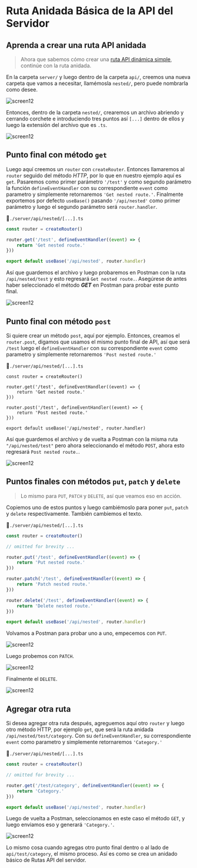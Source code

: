 # Ruta Anidada Básica de la API del Servidor

## Aprenda a crear una ruta API anidada

>Ahora que sabemos cómo crear una [ruta API dinámica simple](./basic-dynamic-server-api-route.html), continúe con la ruta anidada.

En la carpeta `server/` y luego dentro de la carpeta `api/`, creemos una nueva carpeta que vamos a necesitar, llamémosla `nested/`, pero puede nombrarla como desee.

![screen12](./img/screen20.jpg)

Entonces, dentro de la carpeta `nested/`, crearemos un archivo abriendo y cerrando corchete e introduciendo tres puntos así `[...]` dentro de ellos y luego la extensión del archivo que es `.ts`.

![screen12](./img/screen21.jpg)

## Punto final con método `get`

Luego aquí creemos un `router` con `createRouter`. Entonces llamaremos al `router` seguido del método _HTTP_, por lo que en nuestro ejemplo aquí es `get`. Pasaremos como primer parámetro `'/test'` y como segundo parámetro la función `defineEventHandler` con su correspondiente `event` como parametro y simplemente retornaremos `'Get nested route.'`. Finalmente exportemos por defecto `useBase()` pasando `'/api/nested'` como primer parámetro y luego el segundo parámetro será `router.handler`.

📃`./server/api/nested/[...].ts`
```ts
const router = createRouter()

router.get('/test', defineEventHandler((event) => {
    return 'Get nested route.'
}))

export default useBase('/api/nested', router.handler)
```

Así que guardemos el archivo y luego probaremos en Postman con la ruta `/api/nested/test` y esto regresará `Get nested route.`. Asegúrese de antes haber seleccionado el método **_GET_** en Postman para probar este punto final.


![screen12](./img/screen22.jpg)


## Punto final con método `post`

Si quiere crear un método `post`, aquí por ejemplo. Entonces, creamos el `router.post`, digamos que usamos el mismo punto final de API, así que será `/test` luego el `defineEventHandler` con su correspondiente `event` como parametro y simplemente retornaremos `'Post nested route.'`


📃`./server/api/nested/[...].ts`
```ts{7,8,9}
const router = createRouter()

router.get('/test', defineEventHandler((event) => {
    return 'Get nested route.'
}))

router.post('/test', defineEventHandler((event) => {
    return 'Post nested route.'
}))

export default useBase('/api/nested', router.handler)
```

Así que guardemos el archivo y de vuelta a Postman con la misma ruta `"/api/nested/test"` pero ahora seleccionando el método `POST`, ahora esto regresará `Post nested route.`.

![screen12](./img/screen23.jpg)

## Puntos finales con métodos `put`, `patch` y `delete`

>Lo mismo para `PUT`, `PATCH` y `DELETE`, así que veamos eso en acción.

Copiemos uno de estos puntos y luego cambiémoslo para poner `put`, `patch` y `delete` respectivamente. También cambiemos el texto.

📃`./server/api/nested/[...].ts`
```ts
const router = createRouter()

// omitted for brevity ...

router.put('/test', defineEventHandler((event) => {
    return 'Put nested route.'
}))

router.patch('/test', defineEventHandler((event) => {
    return 'Patch nested route.'
}))

router.delete('/test', defineEventHandler((event) => {
    return 'Delete nested route.'
}))

export default useBase('/api/nested', router.handler)
```

Volvamos a Postman para probar uno a uno, empecemos con `PUT`.

![screen12](./img/screen24.jpg)

Luego probemos con `PATCH`.

![screen12](./img/screen25.jpg)

Finalmente el `DELETE`.

![screen12](./img/screen26.jpg)

## Agregar otra ruta

Si desea agregar otra ruta después, agreguemos aquí otro `router` y luego otro método HTTP, por ejemplo `get`, que será la ruta anidada `/api/nested/test/category`. Con su `defineEventHandler`, su correspondiente `event` como parametro y simplemente retornaremos `'Category.'`


📃`./server/api/nested/[...].ts`
```ts
const router = createRouter()

// omitted for brevity ...

router.get('/test/category', defineEventHandler((event) => {
    return 'Category.'
}))

export default useBase('/api/nested', router.handler)
```

Luego de vuelta a Postman, seleccionamos en este caso el método `GET`, y luego enviamos eso y generará `'Category.'`.


![screen12](./img/screen27.jpg)


Lo mismo cosa cuando agregas otro punto final dentro o al lado de `api/test/category`, el mismo proceso. Así es como se crea un anidado básico de Rutas API del servidor.




